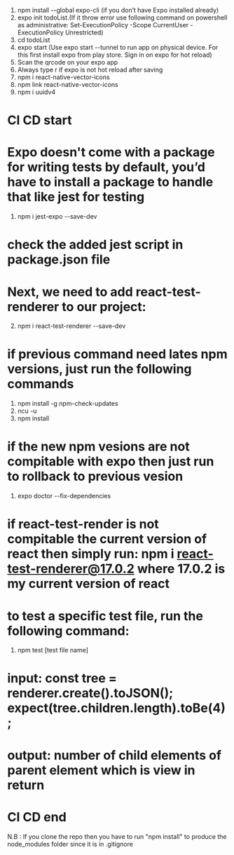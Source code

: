 1. npm install --global expo-cli (if you don’t have Expo installed already)
2. expo init todoList.(If it throw error use following command on powershell as administrative:  Set-ExecutionPolicy -Scope CurrentUser -ExecutionPolicy Unrestricted)
3. cd todoList
4. expo start (Use expo start --tunnel to run app on physical device. For this first install expo from play store. Sign in on expo for hot reload)
6. Scan the qrcode on your expo app
7. Always type r if expo is not hot reload after saving
8. npm i react-native-vector-icons
9. npm link react-native-vector-icons
10. npm i uuidv4

# CI CD start

# Expo doesn't come with a package for writing tests by default, you’d have to install a package to handle that like jest for testing
1. npm i jest-expo --save-dev 
# check the added jest script in package.json file

# Next, we need to add react-test-renderer to our project:
2. npm i react-test-renderer --save-dev 

# if previous command need lates npm versions, just run the following commands
1. npm install -g npm-check-updates
2. ncu -u
3. npm install

# if the new npm vesions are not compitable with expo then just run to rollback to previous vesion
1. expo doctor --fix-dependencies

# if react-test-render is not compitable the current version of react then simply run: npm i react-test-renderer@17.0.2 where 17.0.2 is my current version of react

# to test a specific test file, run the following command:
1. npm test [test file name]

# input:  const tree = renderer.create(<App />).toJSON(); expect(tree.children.length).toBe(4);
# output: number of child elements of parent element which is view in return 

# CI CD end

N.B : If you clone the repo then you have to run "npm install" to produce the node_modules folder since it is in .gitignore
